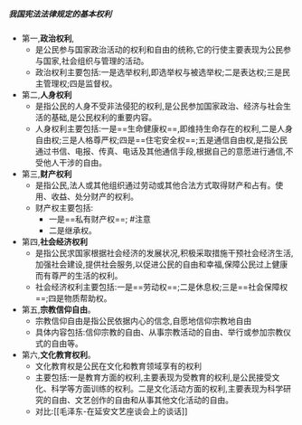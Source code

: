 ##### 我国宪法法律规定的基本权利
- 第一,**政治权利**,
	- 是公民参与国家政治活动的权利和自由的统称,它的行使主要表现为公民参与国家,社会组织与管理的活动。
	- 政治权利主要包括:一是选举权利,即选举权与被选举权;二是表达权;三是民主管理权;四是监督权。
- 第二,**人身权利**
	- 是指公民的人身不受非法侵犯的权利,是公民参加国家政治、经济与社会生活的基础,是公民权利的重要内容。
	- 人身权利主要包括:一是==生命健康权==,即维持生命存在的权利,二是人身自由权;三是人格尊严权;四是==住宅安全权==;五是通信自由权,是指公民通过书信、电报、传真、电话及其他通信手段,根据自己的意愿进行通信,不受他人干涉的自由。
- 第三,**财产权利**
	- 是指公民,法人或其他组织通过劳动或其他合法方式取得财产和占有。使用、收益、处分财产的权利。
	- 财产权主要包括:
		- 一是==私有财产权==; #注意
		- 二是继承权。
- 第四,**社会经济权利**
	- 是指公民求国家根据社会经济的发展状况,积极采取措施干预社会经济生活,加强社会建设,提供社会服务,以促进公民的自由和幸福,保障公民过上健康而有尊严的生活的权利。
	- 社会经济权利主要包括:一是==劳动权==;二是休息权;三是==社会保障权==;四是物质帮助权。
- 第五,**宗教信仰自由**。
	- 宗教信仰自由是指公民依据内心的信念,自愿地信仰宗教地自由
	- 具体内容包括:信仰宗教的自由、从事宗教活动的自由、举行或参加宗教仪式的自由等。
- 第六,**文化教育权利**。
	- 文化教育权是公民在文化和教育领域享有的权利
	- 主要包括:一是教育方面的权利,主要表现为受教育的权利,是公民接受文化、科学等方面训练的权利。二是文化活动方面的权利,主要表现为科学研究的自由、文艺创作的自由和从事其他文化活动的自由。
	- 对比:[[毛泽东-在延安文艺座谈会上的谈话]]